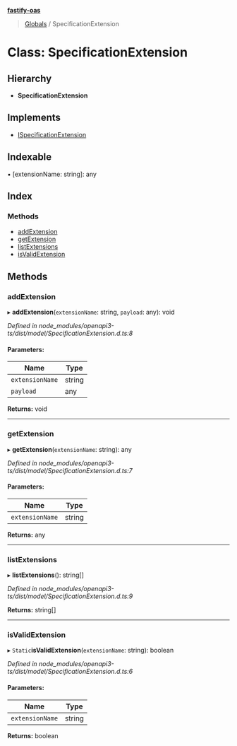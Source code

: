 **[fastify-oas](../README.md)**

> [Globals](../README.md) / SpecificationExtension

# Class: SpecificationExtension

## Hierarchy

- **SpecificationExtension**

## Implements

- [ISpecificationExtension](../interfaces/ispecificationextension.md)

## Indexable

▪ [extensionName: string]: any

## Index

### Methods

- [addExtension](specificationextension.md#addextension)
- [getExtension](specificationextension.md#getextension)
- [listExtensions](specificationextension.md#listextensions)
- [isValidExtension](specificationextension.md#isvalidextension)

## Methods

### addExtension

▸ **addExtension**(`extensionName`: string, `payload`: any): void

_Defined in node_modules/openapi3-ts/dist/model/SpecificationExtension.d.ts:8_

#### Parameters:

| Name            | Type   |
| --------------- | ------ |
| `extensionName` | string |
| `payload`       | any    |

**Returns:** void

---

### getExtension

▸ **getExtension**(`extensionName`: string): any

_Defined in node_modules/openapi3-ts/dist/model/SpecificationExtension.d.ts:7_

#### Parameters:

| Name            | Type   |
| --------------- | ------ |
| `extensionName` | string |

**Returns:** any

---

### listExtensions

▸ **listExtensions**(): string[]

_Defined in node_modules/openapi3-ts/dist/model/SpecificationExtension.d.ts:9_

**Returns:** string[]

---

### isValidExtension

▸ `Static`**isValidExtension**(`extensionName`: string): boolean

_Defined in node_modules/openapi3-ts/dist/model/SpecificationExtension.d.ts:6_

#### Parameters:

| Name            | Type   |
| --------------- | ------ |
| `extensionName` | string |

**Returns:** boolean
